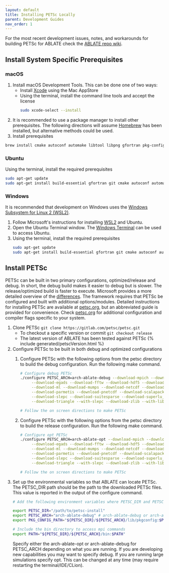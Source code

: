 ```yaml
---
layout: default
title: Installing PETSc Locally
parent: Development Guides
nav_order: 1
---
```


For the most recent development issues, notes, and workarounds for building PETSc for ABLATE check the [ABLATE repo wiki](https://github.com/UBCHREST/ablate/wiki).

## Install System Specific Prerequisites
### macOS
1. Install macOS Development Tools.  This can be done one of two ways:
   - Install [Xcode](https://apps.apple.com/us/app/xcode/id497799835) using the Mac AppStore
   - Using the terminal, install the command line tools and accept the license
       ```bash
       sudo xcode-select --install 
       ```
2. It is recommended to use a package manager to install other prerequisites.  The following directions will assume [Homebrew](https://brew.sh) has been installed, but alternative methods could be used.
3. Install prerequisites
  ```bash
  brew install cmake autoconf automake libtool libpng gfortran pkg-config clang-format
  ```

### Ubuntu
Using the terminal, install the required prerequisites
  ```bash
  sudo apt-get update
  sudo apt-get install build-essential gfortran git cmake autoconf automake git python3-distutils libpng-dev libtool clang-format pkg-config
  ```

### Windows
It is recommended that development on Windows uses the [Windows Subsystem for Linux 2 (WSL2)](https://docs.microsoft.com/en-us/windows/wsl/install-win10).
1. Follow Microsoft's instructions for installing [WSL2](https://docs.microsoft.com/en-us/windows/wsl/install-win10) and Ubuntu.
1. Open the Ubuntu Terminal window.  The [Windows Terminal](https://www.microsoft.com/en-us/p/windows-terminal/9n0dx20hk701?activetab=pivot:overviewtab) can be used to access Ubuntu.
1. Using the terminal, install the required prerequisites
    ```bash
    sudo apt-get update
    sudo apt-get install build-essential gfortran git cmake autoconf automake git python3-distutils libpng-dev libtool clang-format pkg-config
    ```

## Install PETSc
PETSc can be built in two primary configurations, optimized/release and debug.  In short, the debug build makes it easier to debug but is slower.  The release/optimized build is faster to execute.  Microsoft provides a more detailed overview of the [differences](https://docs.microsoft.com/en-us/visualstudio/debugger/how-to-set-debug-and-release-configurations). The framework requires that PETSc be configured and built with additional options/modules.  Detailed instructions for installing PETSc are available at [petsc.org](https://petsc.org/release/install/), but an abbreviated guide is provided for convenience.  Check [petsc.org](https://petsc.org/release/install/) for additional configuration and compiler flags specific to your system.  
1. Clone PETSc ```git clone https://gitlab.com/petsc/petsc.git ```
    - To checkout a specific version or commit ```git checkout release``` 
    - The latest version of ABLATE has been tested against PETSc {% include generated/petscVersion.html %}
2. Configure PETSc to be built in both debug and optimized configurations
   1. Configure PETSc with the following options from the petsc directory to build the debug configuration.  Run the following make command.
       ```bash
       # Configure debug PETSc
       ./configure PETSC_ARCH=arch-ablate-debug --download-mpich --download-fblaslapack --download-ctetgen \
            --download-egads --download-fftw --download-hdf5 --download-metis \
            --download-ml --download-mumps --download-netcdf --download-p4est \
            --download-parmetis --download-pnetcdf --download-scalapack \
            --download-slepc --download-suitesparse --download-superlu_dist \
            --download-triangle --with-slepc --download-zlib --with-libpng --download-tchem --download-opencascade
    
       # Follow the on screen directions to make PETSc
       ```

   2. Configure PETSc with the following options from the petsc directory to build the release configuration.  Run the following make command.
       ```bash   
       # Configure opt PETSc
       ./configure PETSC_ARCH=arch-ablate-opt --download-mpich --download-fblaslapack --download-ctetgen \
            --download-egads --download-fftw --download-hdf5 --download-metis \
            --download-ml --download-mumps --download-netcdf --download-p4est \
            --download-parmetis --download-pnetcdf --download-scalapack \
            --download-slepc --download-suitesparse --download-superlu_dist \
            --download-triangle --with-slepc --download-zlib --with-libpng --download-tchem --download-opencascade --with-debugging=0 
    
       # Follow the on screen directions to make PETSc
       ```
3. Set up the environmental variables so that ABLATE can locate PETSc. The PETSC_DIR path should be the path to the downloaded PETSc files.  This value is reported in the output of the configure command.
    ```bash
    # Add the following environment variables where PETSC_DIR and PETSC_ARCH are replaced with specified values from the configure command.  On macOS this means putting the following in the ~/.zshrc or ~/.bashrc hidden file (depending on version).  On most Linux versions add the following to the ~/.bashrc file.

    export PETSC_DIR="/path/to/petsc-install"
    export PETSC_ARCH="arch-ablate-debug" # arch-ablate-debug or arch-ablate-opt
    export PKG_CONFIG_PATH="${PETSC_DIR}/${PETSC_ARCH}/lib/pkgconfig:$PKG_CONFIG_PATH"
    
    # Include the bin directory to access mpi commands
    export PATH="${PETSC_DIR}/${PETSC_ARCH}/bin:$PATH"
    ```
   Specify either the arch-ablate-opt or arch-ablate-debug for PETSC_ARCH depending on what you are running.  If you are developing new capabilities you may want to specify debug.  If you are running large simulations specify opt. This can be changed at any time (may require restarting the terminal/IDE/CLion).